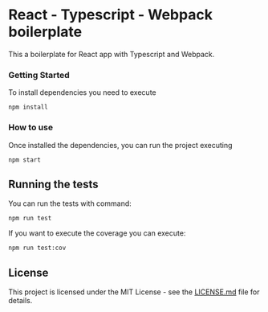 # React - Typescript - Webpack boilerplate

This a boilerplate for React app with Typescript and Webpack.

### Getting Started

To install dependencies you need to execute

```shell
npm install
```

### How to use

Once installed the dependencies, you can run the project executing
```shell
npm start
```

## Running the tests

You can run the tests with command:

```
npm run test
```

If you want to execute the coverage you can execute:

```
npm run test:cov
```

## License

This project is licensed under the MIT License - see the [LICENSE.md](LICENSE.md) file for details.
